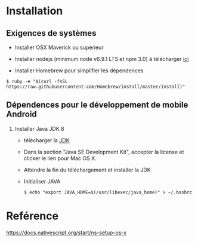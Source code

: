 # Installation

## Exigences de systèmes

* Installer OSX Maverick ou supérieur

* Installer nodejs (minimum node v6.9.1 LTS et npm 3.0) à télécharger [ici](https://nodejs.org/en/download/)

* Installer Homebrew pour simplifier les dépendences

```
$ ruby -e "$(curl -fsSL https://raw.githubusercontent.com/Homebrew/install/master/install)"
```

## Dépendences pour le développement de mobile Android

1. Installer Java JDK 8 
    * télécharger la [JDK](http://www.oracle.com/technetwork/java/javase/downloads/jdk8-downloads-2133151.html)  
    * Dans la section "Java SE Development Kit", accepter la license et clicker le lien pour Mac OS X.  
    * Attendre la fin du téléchargement et installer la JDK
    * Initialiser JAVA

      ```
      $ echo "export JAVA_HOME=$(/usr/libexec/java_home)" > ~/.bashrc
      ```

# Reférence

https://docs.nativescript.org/start/ns-setup-os-x

